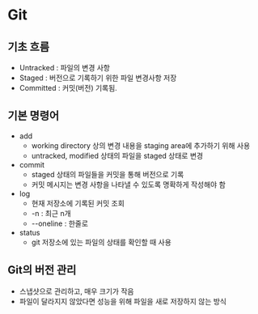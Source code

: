 # Git

## 기초 흐름

- Untracked : 파일의 변경 사항
- Staged : 버전으로 기록하기 위한 파일 변경사항 저장
- Committed : 커밋(버전) 기록됨.

## 기본 명령어
- add
    - working directory 상의 변경 내용을 staging area에 추가하기 위해 사용
    - untracked, modified 상태의 파일을 staged 상태로 변경
- commit
    - staged 상태의 파일들을 커밋을 통해 버전으로 기록
    - 커밋 메시지는 변경 사항을 나타낼 수 있도록 명확하게 작성해야 함
- log
    - 현재 저장소에 기록된 커밋 조회
    - -n : 최근 n개
    - --oneline : 한줄로
- status
    - git 저장소에 있는 파일의 상태를 확인할 때 사용

## Git의 버전 관리

- 스냅샷으로 관리하고, 매우 크기가 작음
- 파일이 달라지지 않았다면 성능을 위해 파일을 새로 저장하지 않는 방식